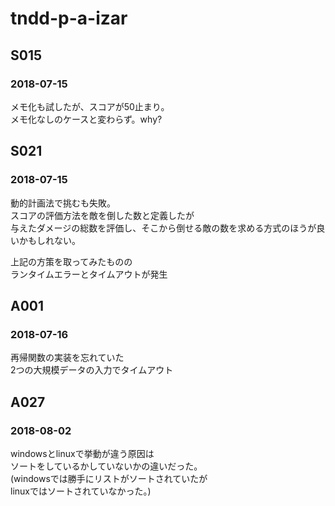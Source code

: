# tndd-p-a-izar

## S015
### 2018-07-15
メモ化も試したが、スコアが50止まり。  
メモ化なしのケースと変わらず。why?

## S021
### 2018-07-15
動的計画法で挑むも失敗。  
スコアの評価方法を敵を倒した数と定義したが  
与えたダメージの総数を評価し、そこから倒せる敵の数を求める方式のほうが良いかもしれない。

上記の方策を取ってみたものの  
ランタイムエラーとタイムアウトが発生

## A001
### 2018-07-16
再帰関数の実装を忘れていた  
2つの大規模データの入力でタイムアウト

## A027
### 2018-08-02
windowsとlinuxで挙動が違う原因は  
ソートをしているかしていないかの違いだった。  
(windowsでは勝手にリストがソートされていたが  
linuxではソートされていなかった。)
